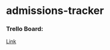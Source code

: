 # admissions-tracker

### Trello Board:
[Link](https://trello.com/b/t9oNUEQN/kasmd-proj-3-admissions-tracker)